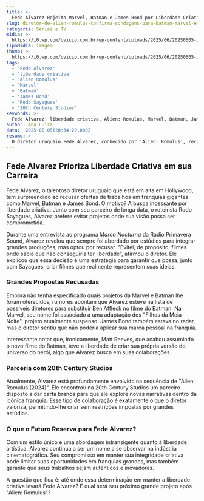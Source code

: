 ```yaml
---
title: >-
  Fede Alvarez Rejeita Marvel, Batman e James Bond por Liberdade Criativa
slug: diretor-de-alien-romulus-confirma-sondagens-para-batman-marvel-e-james-bond
categoria: Séries e TV
midia: >-
  https://i0.wp.com/ovicio.com.br/wp-content/uploads/2025/06/20250605-image-13.png
tipoMidia: imagem
thumb: >-
  https://i0.wp.com/ovicio.com.br/wp-content/uploads/2025/06/20250605-image-13.png
tags:
  - 'Fede Alvarez'
  - 'liberdade criativa'
  - 'Alien Romulus'
  - 'Marvel'
  - 'Batman'
  - 'James Bond'
  - 'Rodo Sayagues'
  - '20th Century Studios'
keywords: >-
  Fede Alvarez, liberdade criativa, Alien: Romulus, Marvel, Batman, James Bond, Rodo Sayagues, 20th Century Studios
author: Ana Luiza
data: '2025-06-05T20:34:29.000Z'
resumo: >-
  O diretor uruguaio Fede Alvarez, conhecido por 'Alien: Romulus', recusou propostas para dirigir filmes da Marvel, Batman e James Bond em favor de manter controle total sobre sua visão artística.
---
```


## Fede Alvarez Prioriza Liberdade Criativa em sua Carreira

Fede Alvarez, o talentoso diretor uruguaio que está em alta em Hollywood, tem surpreendido ao recusar ofertas de trabalhos em franquias gigantes como Marvel, Batman e James Bond. O motivo? A busca incessante por liberdade criativa. Junto com seu parceiro de longa data, o roteirista Rodo Sayagues, Alvarez prefere evitar projetos onde sua visão possa ser comprometida.

Durante uma entrevista ao programa _Marea Nocturna_ da Radio Primavera Sound, Alvarez revelou que sempre foi abordado por estúdios para integrar grandes produções, mas optou por recusar. "Evitei, de propósito, filmes onde sabia que não conseguiria ter liberdade", afirmou o diretor. Ele explicou que essa decisão é uma estratégia para garantir que possa, junto com Sayagues, criar filmes que realmente representem suas ideias.

### Grandes Propostas Recusadas

Embora não tenha especificado quais projetos da Marvel e Batman lhe foram oferecidos, rumores apontam que Alvarez esteve na lista de possíveis diretores para substituir Ben Affleck no filme do Batman. Na Marvel, seu nome foi associado a uma adaptação dos "Filhos da Meia-Noite", projeto atualmente suspenso. James Bond também estava no radar, mas o diretor sentiu que não poderia aplicar sua marca pessoal na franquia.

Interessante notar que, ironicamente, Matt Reeves, que acabou assumindo o novo filme do Batman, teve a liberdade de criar sua própria versão do universo do herói, algo que Alvarez busca em suas colaborações.

### Parceria com 20th Century Studios

Atualmente, Alvarez está profundamente envolvido na sequência de "Alien: Romulus (2024)". Ele encontrou na 20th Century Studios um parceiro disposto a dar carta branca para que ele explore novas narrativas dentro da icônica franquia. Esse tipo de colaboração é exatamente o que o diretor valoriza, permitindo-lhe criar sem restrições impostas por grandes estúdios.

### O que o Futuro Reserva para Fede Alvarez?

Com um estilo único e uma abordagem intransigente quanto à liberdade artística, Alvarez continua a ser um nome a se observar na indústria cinematográfica. Seu compromisso em manter sua integridade criativa pode limitar suas oportunidades em franquias grandes, mas também garante que seus trabalhos sejam autênticos e inovadores.

A questão que fica é: até onde essa determinação em manter a liberdade criativa levará Fede Alvarez? E qual será seu próximo grande projeto após "Alien: Romulus"?
